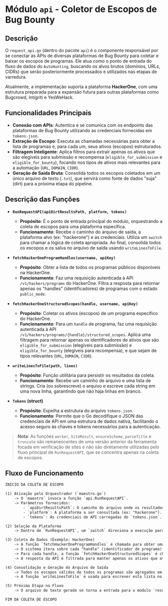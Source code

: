 # Módulo `api` - Coletor de Escopos de Bug Bounty

## Descrição

O `request_api.go` (dentro do pacote `api`) é o componente responsável por se conectar às APIs de diversas plataformas de Bug Bounty para coletar e baixar os escopos de programas. Ele atua como o ponto de entrada do fluxo de dados do `AutoHunting`, buscando os alvos brutos (domínios, URLs, CIDRs) que serão posteriormente processados e utilizados nas etapas de varredura.

Atualmente, a implementação suporta a plataforma **HackerOne**, com uma estrutura preparada para a expansão futura para outras plataformas como Bugcrowd, Intigriti e YesWeHack.

## Funcionalidades Principais

- **Conexão com APIs**: Autentica e se comunica com os endpoints das plataformas de Bug Bounty utilizando as credenciais fornecidas em `tokens.json`.
- **Extração de Escopo**: Executa as chamadas necessárias para obter a lista de programas e, para cada um, seus ativos (escopos) estruturados.
- **Filtragem Inteligente**: Aplica filtros para extrair apenas os ativos que são elegíveis para submissão e recompensa (`eligible_for_submission` e `eligible_for_bounty`), focando nos tipos de ativos mais relevantes para a automação (`URL`, `DOMAIN`, `CIDR`).
- **Geração de Saída Bruta**: Consolida todos os escopos coletados em um único arquivo de texto (`.txt`), que servirá como fonte de dados "suja" (dirt) para a próxima etapa do pipeline.

## Descrição das Funções

- **`RunRequestAPI(apiDirtResultsPath, platform, tokens)`**
  - **Propósito**: É o ponto de entrada principal do módulo, orquestrando a coleta de escopos para uma plataforma específica.
  - **Funcionamento**: Recebe o caminho do arquivo de saída, a plataforma alvo (ex: "hackerone") e as credenciais. Utiliza um `switch` para chamar a lógica de coleta apropriada. Ao final, consolida todos os escopos e os salva no arquivo de saída usando `writeLinesToFile`.

- **`fetchHackerOneProgramHandles(username, apiKey)`**
  - **Propósito**: Obter a lista de todos os programas públicos disponíveis na HackerOne.
  - **Funcionamento**: Faz uma requisição autenticada à API `/v1/hackers/programs` do HackerOne. Filtra a resposta para retornar apenas os "handles" (identificadores) de programas com o estado `public_mode`.

- **`fetchHackerOneStructuredScopes(handle, username, apiKey)`**
  - **Propósito**: Coletar os ativos (escopos) de um programa específico do HackerOne.
  - **Funcionamento**: Para um `handle` de programa, faz uma requisição autenticada à API `/v1/hackers/programs/{handle}/structured_scopes`. Aplica uma filtragem para retornar apenas os identificadores de ativos que são `eligible_for_submission` (elegíveis para submissão) e `eligible_for_bounty` (elegíveis para recompensa), e que sejam de tipos relevantes (`URL`, `DOMAIN`, `CIDR`).

- **`writeLinesToFile(path, lines)`**
  - **Propósito**: Função utilitária para persistir os resultados da coleta.
  - **Funcionamento**: Recebe um caminho de arquivo e uma lista de strings. Cria (ou sobrescreve) o arquivo e escreve cada string em uma nova linha, garantindo que não haja linhas em branco.

- **`Tokens` (struct)**
  - **Propósito**: Espelha a estrutura do arquivo `tokens.json`.
  - **Funcionamento**: Permite que o Go decodifique o JSON das credenciais de API em uma estrutura de dados nativa, facilitando o acesso seguro às chaves e tokens necessários para a autenticação.

> **Nota**: As funções `worker`, `SiteResult`, `ensureScheme`, `parseTitle` e `truncate` são remanescentes de uma versão anterior da ferramenta focada em verificação de sites e não são diretamente utilizadas pelo fluxo principal de `RunRequestAPI`, que se concentra apenas na coleta de escopos.

## Fluxo de Funcionamento

```txt
INÍCIO DA COLETA DE ESCOPO

(1) Ativação pelo Orquestrador (`maestro.go`)
    -> O `maestro` invoca a função `api.RunRequestAPI`.
    -> Parâmetros fornecidos:
        - `apiDirtResultsPath`: O caminho do arquivo onde os resultados brutos serão salvos.
        - `platform`: A plataforma a ser consultada (ex: "hackerone").
        - `tokens`: As credenciais de API carregadas do `tokens.json`.

(2) Seleção da Plataforma
    -> Dentro de `RunRequestAPI`, um `switch` direciona a execução para a lógica específica da plataforma solicitada.

(3) Coleta de Dados (Exemplo: HackerOne)
    -> A função `fetchHackerOneProgramHandles` é chamada para obter uma lista de todos os programas públicos acessíveis.
    -> O sistema itera sobre cada "handle" (identificador de programa) retornado.
    -> Para cada handle, a função `fetchHackerOneStructuredScopes` é chamada.
    -> A resposta da API é filtrada para manter apenas os ativos que atendem aos critérios de elegibilidade e tipo.

(4) Consolidação e Geração do Arquivo de Saída
    -> Todos os escopos válidos de todos os programas são agregados em uma única lista em memória.
    -> A função `writeLinesToFile` é usada para escrever esta lista no arquivo de saída especificado pelo `maestro` (ex: `results/dirt/api_hackerone_scopes.txt`). Cada escopo é escrito em uma nova linha.

(5) Próxima Etapa no Fluxo
    -> O arquivo de texto gerado se torna a entrada para o módulo `results` (`process_results.go`), que irá normalizar, limpar e unificar estes dados.

FIM DA COLETA DE ESCOPO
